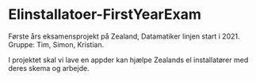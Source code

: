 # Elinstallatoer-FirstYearExam

Første års eksamensprojekt på Zealand, Datamatiker linjen start i 2021. Gruppe: Tim, Simon, Kristian.

I projektet skal vi lave en appder kan hjælpe Zealands el installatører med deres skema og arbejde.
